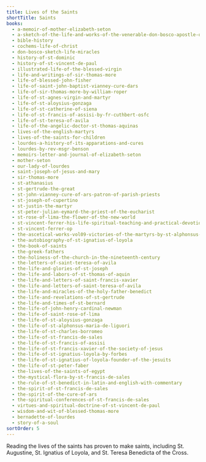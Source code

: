 ```yaml
---
title: Lives of the Saints
shortTitle: Saints
books:
  - a-memoir-of-mother-elizabeth-seton
  - a-sketch-of-the-life-and-works-of-the-venerable-don-bosco-apostle-of-youth
  - bible-history
  - cochems-life-of-christ
  - don-bosco-sketch-life-miracles
  - history-of-st-dominic
  - history-of-st-vincent-de-paul
  - illustrated-life-of-the-blessed-virgin
  - life-and-writings-of-sir-thomas-more
  - life-of-blessed-john-fisher
  - life-of-saint-john-baptist-vianney-cure-dars
  - life-of-sir-thomas-more-by-william-roper
  - life-of-st-agnes-virgin-and-martyr
  - life-of-st-aloysius-gonzaga
  - life-of-st-catherine-of-siena
  - life-of-st-francis-of-assisi-by-fr-cuthbert-osfc
  - life-of-st-teresa-of-avila
  - life-of-the-angelic-doctor-st-thomas-aquinas
  - lives-of-the-english-martyrs
  - lives-of-the-saints-for-children
  - lourdes-a-history-of-its-apparations-and-cures
  - lourdes-by-rev-msgr-benson
  - memoirs-letter-and-journal-of-elizabeth-seton
  - mother-seton
  - our-lady-of-lourdes
  - saint-joseph-of-jesus-and-mary
  - sir-thomas-more
  - st-athanasius
  - st-gertrude-the-great
  - st-john-vianney-cure-of-ars-patron-of-parish-priests
  - st-joseph-of-cupertino
  - st-justin-the-martyr
  - st-peter-julian-eymard-the-priest-of-the-eucharist
  - st-rose-of-lima-the-flower-of-the-new-world
  - st-vincent-ferrer-his-life-spiritual-teaching-and-practical-devotion
  - st-vincent-ferrer-op
  - the-ascetical-works-vol09-victories-of-the-martyrs-by-st-alphonsus-de-liguori
  - the-autobiography-of-st-ignatius-of-loyola
  - the-book-of-saints
  - the-greek-fathers
  - the-holiness-of-the-church-in-the-nineteenth-century
  - the-letters-of-saint-teresa-of-avila
  - the-life-and-glories-of-st-joseph
  - the-life-and-labors-of-st-thomas-of-aquin
  - the-life-and-letters-of-saint-francis-xavier
  - the-life-and-letters-of-saint-teresa-of-avila
  - the-life-and-miracles-of-the-holy-father-benedict
  - the-life-and-revelations-of-st-gertrude
  - the-life-and-times-of-st-bernard
  - the-life-of-john-henry-cardinal-newman
  - the-life-of-saint-rose-of-lima
  - the-life-of-st-aloysius-gonzaga
  - the-life-of-st-alphonsus-maria-de-liguori
  - the-life-of-st-charles-borromeo
  - the-life-of-st-francis-de-sales
  - the-life-of-st-francis-of-assisi
  - the-life-of-st-francis-xavier-of-the-society-of-jesus
  - the-life-of-st-ignatius-loyola-by-forbes
  - the-life-of-st-ignatius-of-loyola-founder-of-the-jesuits
  - the-life-of-st-peter-faber
  - the-lives-of-the-saints-of-egypt
  - the-mystical-flora-by-st-francis-de-sales
  - the-rule-of-st-benedict-in-latin-and-english-with-commentary
  - the-spirit-of-st-francis-de-sales
  - the-spirit-of-the-cure-of-ars
  - the-spiritual-conferences-of-st-francis-de-sales
  - virtues-and-spiritual-doctrine-of-st-vincent-de-paul
  - wisdom-and-wit-of-blessed-thomas-more
  - bernadette-of-lourdes
  - story-of-a-soul
sortOrder: 5
---
```


Reading the lives of the saints has proven to make saints, including St. Augustine, St. Ignatius of Loyola, and St. Teresa Benedicta of the Cross.
